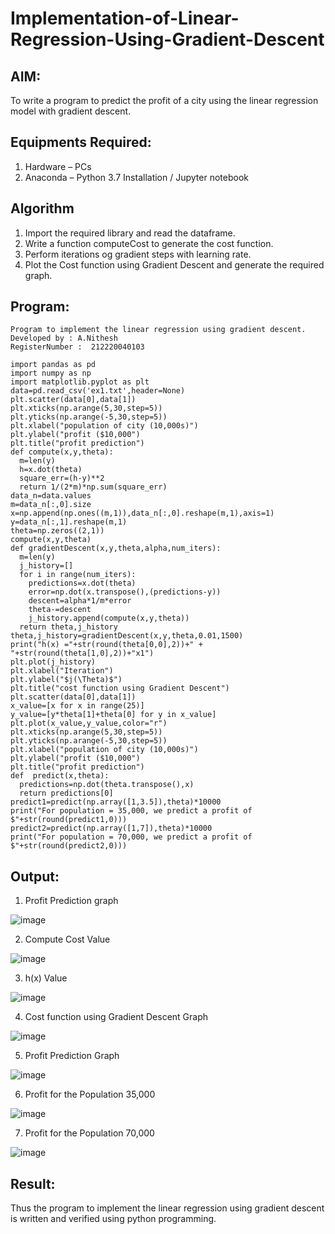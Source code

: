 # Implementation-of-Linear-Regression-Using-Gradient-Descent

## AIM:
To write a program to predict the profit of a city using the linear regression model with gradient descent.

## Equipments Required:
1. Hardware – PCs
2. Anaconda – Python 3.7 Installation / Jupyter notebook

## Algorithm
1. Import the required library and read the dataframe.
2. Write a function computeCost to generate the cost function.
3. Perform iterations og gradient steps with learning rate.
4. Plot the Cost function using Gradient Descent and generate the required graph.

## Program:
```
Program to implement the linear regression using gradient descent.
Developed by : A.Nithesh
RegisterNumber :  212220040103
```
```
import pandas as pd
import numpy as np
import matplotlib.pyplot as plt
data=pd.read_csv('ex1.txt',header=None)
plt.scatter(data[0],data[1])
plt.xticks(np.arange(5,30,step=5))
plt.yticks(np.arange(-5,30,step=5))
plt.xlabel("population of city (10,000s)")
plt.ylabel("profit ($10,000")
plt.title("profit prediction")
def compute(x,y,theta):
  m=len(y)
  h=x.dot(theta)
  square_err=(h-y)**2
  return 1/(2*m)*np.sum(square_err)
data_n=data.values
m=data_n[:,0].size
x=np.append(np.ones((m,1)),data_n[:,0].reshape(m,1),axis=1)
y=data_n[:,1].reshape(m,1)
theta=np.zeros((2,1))
compute(x,y,theta)
def gradientDescent(x,y,theta,alpha,num_iters):
  m=len(y)
  j_history=[]
  for i in range(num_iters):
    predictions=x.dot(theta)
    error=np.dot(x.transpose(),(predictions-y))
    descent=alpha*1/m*error
    theta-=descent
    j_history.append(compute(x,y,theta))
  return theta,j_history
theta,j_history=gradientDescent(x,y,theta,0.01,1500)
print("h(x) ="+str(round(theta[0,0],2))+" + "+str(round(theta[1,0],2))+"x1")
plt.plot(j_history)
plt.xlabel("Iteration")
plt.ylabel("$j(\Theta)$")
plt.title("cost function using Gradient Descent")
plt.scatter(data[0],data[1])
x_value=[x for x in range(25)]
y_value=[y*theta[1]+theta[0] for y in x_value]
plt.plot(x_value,y_value,color="r")
plt.xticks(np.arange(5,30,step=5))
plt.yticks(np.arange(-5,30,step=5))
plt.xlabel("population of city (10,000s)")
plt.ylabel("profit ($10,000")
plt.title("profit prediction")
def  predict(x,theta):
  predictions=np.dot(theta.transpose(),x)
  return predictions[0]
predict1=predict(np.array([1,3.5]),theta)*10000
print("For population = 35,000, we predict a profit of $"+str(round(predict1,0)))
predict2=predict(np.array([1,7]),theta)*10000
print("For population = 70,000, we predict a profit of $"+str(round(predict2,0)))
```

## Output:
1. Profit Prediction graph


![image](https://user-images.githubusercontent.com/94175324/229281156-41c385f6-f6fe-45d1-80e3-203ac4d6fed0.png)

2. Compute Cost Value


![image](https://user-images.githubusercontent.com/94175324/229281208-965fc3f6-3837-4a44-9121-20c933053ca7.png)

3. h(x) Value


![image](https://user-images.githubusercontent.com/94175324/229281232-4a6580a3-4456-419d-83ed-eb8715622482.png)

4. Cost function using Gradient Descent Graph


![image](https://user-images.githubusercontent.com/94175324/229281240-a13c9f89-8b73-4663-ba05-5c2cef75c0e1.png)

5. Profit Prediction Graph


![image](https://user-images.githubusercontent.com/94175324/229281252-e66d7906-c59b-4d4e-ad93-620bf44e71d9.png)

6. Profit for the Population 35,000


![image](https://user-images.githubusercontent.com/94175324/229281259-eff7218b-8da4-4fac-813e-17dde6cc9368.png)

7. Profit for the Population 70,000


![image](https://user-images.githubusercontent.com/94175324/229281269-15a0f249-d347-4912-be8a-437cd504a8a1.png)

## Result:
Thus the program to implement the linear regression using gradient descent is written and verified using python programming.

